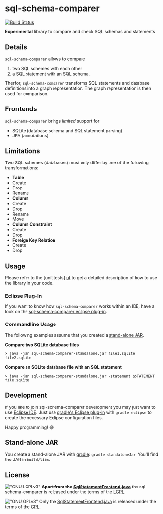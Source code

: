# sql-schema-comparer #

[![Build Status](https://travis-ci.org/hschink/sql-schema-comparer.png?branch=master)](https://travis-ci.org/hschink/sql-schema-comparer)

**Experimental** library to compare and check SQL schemas and statements

## Details ##

`sql-schema-comparer` allows to compare

1. two SQL schemes with each other,
2. a SQL statement with an SQL schema.

Therfor, `sql-schema-comparer` transforms SQL statements and database definitions into a graph representation. The graph
representation is then used for comparison.

## Frontends ##

`sql-schema-comparer` brings *limited* support for

- SQLite (database schema and SQL statement parsing)
- JPA (annotations)

## Limitations ##

Two SQL schemes (databases) must only differ by one of the following transformations:

- **Table**
 - Create
 - Drop
 - Rename
- **Column**
 - Create
 - Drop
 - Rename
 - Move
- **Column Constraint**
 - Create
 - Drop
- **Foreign Key Relation**
 - Create
 - Drop

## Usage ##

Please refer to the [unit tests] [ut] to get a detailed description of how to use the library in your code.

[ut]: https://github.com/hschink/sql-schema-comparer/tree/master/test

### Eclipse Plug-In ###

If you want to know how `sql-schema-comparer` works within an IDE, have a look on the
[sql-schema-comparer eclipse plug-in][sscp].

[sscp]: https://github.com/hschink/sql-schema-comparer-eclipse-plugin

### Commandline Usage ###

The following examples assume that you created a [stand-alone JAR](#stand-alone-jar).

**Compare two SQLite database files**

`> java -jar sql-schema-comparer-standalone.jar file1.sqlite file2.sqlite`

**Compare an SQLite database file with an SQL statement**

`> java -jar sql-schema-comparer-standalone.jar -statement $STATEMENT file.sqlite`

## Development ##

If you like to join sql-schema-comparer development you may just want to use [Eclipse IDE][eclipse].
Just use [gradle's Eclipse plug-in][eclipse plug-in] with ``gradle eclipse`` to create the necessary Eclipse
configuration files.

Happy programming! :smile:

[eclipse]: [http://www.eclipse.org/]
[eclipse plug-in]: [http://www.gradle.org/docs/current/userguide/eclipse_plugin.html]

## Stand-alone JAR ##

You create a stand-alone JAR with [gradle][]: ``gradle standaloneJar``. You'll find the JAR in ``build/libs``.

[gradle]: http://www.gradle.org

## License ##

!["GNU LGPLv3"](http://www.gnu.org/graphics/lgplv3-88x31.png)
**Apart from the [SqlStatementFrontend.java](src/main/java/org/iti/sqlSchemaComparison/frontends/SqlStatementFrontend.java)**
the sql-schema-comparer is released under the terms of the [LGPL][lgpl].

!["GNU GPLv3"](http://www.gnu.org/graphics/gplv3-88x31.png)
Only the [SqlStatementFrontend.java](src/main/java/org/iti/sqlSchemaComparison/frontends/SqlStatementFrontend.java) is
released under the terms of the [GPL][gpl].

[lgpl]: http://www.gnu.org/licenses/lgpl-3.0.en.html
[gpl]: http://www.gnu.org/licenses/gpl-3.0.en.html
